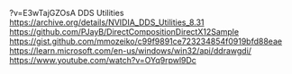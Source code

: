 






































?v=E3wTajGZOsA
DDS Utilities
https://archive.org/details/NVIDIA_DDS_Utilities_8.31
https://github.com/PJayB/DirectCompositionDirectX12Sample
https://gist.github.com/mmozeiko/c99f9891ce723234854f0919bfd88eae
https://learn.microsoft.com/en-us/windows/win32/api/ddrawgdi/
https://www.youtube.com/watch?v=OYq9rpwl9Dc